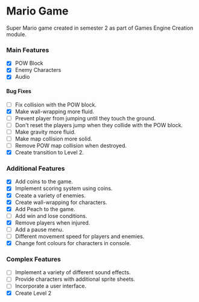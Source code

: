 # Mario Game

Super Mario game created in semester 2 as part of Games Engine Creation module.

### Main Features
- [x] POW Block
- [x] Enemy Characters
- [x] Audio

#### Bug Fixes
- [ ] Fix collision with the POW block.
- [x] Make wall-wrapping more fluid.
- [ ] Prevent player from jumping until they touch the ground.
- [ ] Don't reset the players jump when they collide with the POW block.
- [ ] Make gravity more fluid.
- [ ] Make map collision more solid.
- [ ] Remove POW map collision when destroyed.
- [x] Create transition to Level 2.

### Additional Features
- [x] Add coins to the game.
- [x] Implement scoring system using coins.
- [x] Create a variety of enemies.
- [x] Create wall-wrapping for characters.
- [x] Add Peach to the game.
- [ ] Add win and lose conditions.
- [x] Remove players when injured.
- [ ] Add a pause menu.
- [ ] Different movement speed for players and enemies.
- [x] Change font colours for characters in console.

### Complex Features
- [ ] Implement a variety of different sound effects.
- [ ] Provide characters with additional sprite sheets.
- [ ] Incorporate a user interface.
- [x] Create Level 2